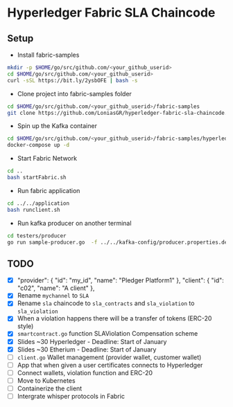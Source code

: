 # Hyperledger Fabric SLA Chaincode

## Setup

* Install fabric-samples

```bash
mkdir -p $HOME/go/src/github.com/<your_github_userid>
cd $HOME/go/src/github.com/<your_github_userid>
curl -sSL https://bit.ly/2ysbOFE | bash -s
```

* Clone project into fabric-samples folder

```bash
cd $HOME/go/src/github.com/<your_github_userid>/fabric-samples
git clone https://github.com/LoniasGR/hyperledger-fabric-sla-chaincode.git
```

* Spin up the Kafka container

```bash
cd $HOME/go/src/github.com/<your_github_userid>/fabric-samples/hyperledger-fabric-sla-chaincode/docker
docker-compose up -d
```


* Start Fabric Network

```bash
cd ..
bash startFabric.sh
```

* Run fabric application

```bash
cd ../../application
bash runclient.sh
```

* Run kafka producer on another terminal

```bash
cd testers/producer
go run sample-producer.go  -f ../../kafka-config/producer.properties.dev
```

## TODO

- [x] "provider": { "id": "my_id", "name": "Pledger Platform1" }, "client": { "id": "c02", "name": "A client" },
- [x] Rename `mychannel` to `SLA`
- [x] Rename `sla` chaincode to `sla_contracts` and `sla_violation` to `sla_violation`
- [x] When a violation happens there will be a transfer of tokens (ERC-20 style)
- [x] `smartcontract.go` function SLAViolation Compensation scheme
- [x] Slides ~30 Hyperledger - Deadline: Start of January
- [x] Slides ~30 Etherium - Deadline: Start of January
- [ ] `client.go` Wallet management (provider wallet, customer wallet)
- [ ] App that when given a user certificates connects to Hyperledger
- [ ] Connect wallets, violation function and ERC-20
- [ ] Move to Kubernetes
- [ ] Containerize the client
- [ ] Intergrate whisper protocols in Fabric
